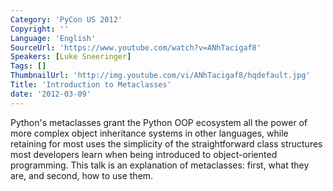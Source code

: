```yaml
---
Category: 'PyCon US 2012'
Copyright: ''
Language: 'English'
SourceUrl: 'https://www.youtube.com/watch?v=ANhTacigaf8'
Speakers: [Luke Sneeringer]
Tags: []
ThumbnailUrl: 'http://img.youtube.com/vi/ANhTacigaf8/hqdefault.jpg'
Title: 'Introduction to Metaclasses'
date: '2012-03-09'
---
```

Python's metaclasses grant the Python OOP ecosystem all the power of more
complex object inheritance systems in other languages, while retaining for
most uses the simplicity of the straightforward class structures most
developers learn when being introduced to object-oriented programming. This
talk is an explanation of metaclasses: first, what they are, and second, how
to use them.
